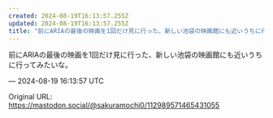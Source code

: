 ```yaml
---
created: 2024-08-19T16:13:57.255Z
updated: 2024-08-19T16:13:57.255Z
title: "前にARIAの最後の映画を1回だけ見に行った、新しい池袋の映画館にも近いうちに行[...]"
---
```


<p>前にARIAの最後の映画を1回だけ見に行った、新しい池袋の映画館にも近いうちに行ってみたいな。</p>

&mdash; 2024-08-19 16:13:57 UTC

Original URL: https://mastodon.social/@sakuramochi0/112989571465431055
